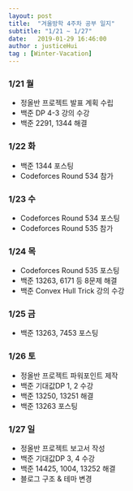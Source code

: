 ```yaml
---
layout: post
title:  "겨울방학 4주차 공부 일지"
subtitle: "1/21 ~ 1/27"
date:   2019-01-29 16:46:00
author : justiceHui
tag : [Winter-Vacation]
---
```


### 1/21 월
* 정올반 프로젝트 발표 계획 수립
* 백준 DP 4-3 강의 수강
* 백준 2291, 1344 해결

### 1/22 화
* 백준 1344 포스팅
* Codeforces Round 534 참가

### 1/23 수
* Codeforces Round 534 포스팅
* Codeforces Round 535 참가

### 1/24 목
* Codeforces Round 535 포스팅
* 백준 13263, 6171 등 8문제 해결
* 백준 Convex Hull Trick 강의 수강

### 1/25 금
* 백준 13263, 7453 포스팅

### 1/26 토
* 정올반 프로젝트 파워포인트 제작
* 백준 기대값DP 1, 2 수강
* 백준 13250, 13251 해결
* 백준 13263 포스팅

### 1/27 일
* 정올반 프로젝트 보고서 작성
* 백준 기대값DP 3, 4 수강
* 백준 14425, 1004, 13252 해결
* 블로그 구조 & 테마 변경

